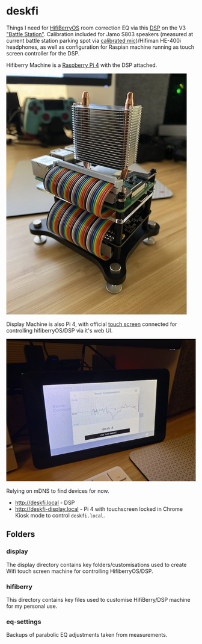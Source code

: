 # deskfi
Things I need for [HifiBerryOS](https://github.com/hifiberry/hifiberry-os) room correction EQ via this [DSP](https://www.hifiberry.com/docs/data-sheets/datasheet-dac-dsp/) on the V3 ["Battle Station"](https://www.reddit.com/r/battlestations/). Calibration included for Jamo S803 speakers (measured at current battle station parking spot via [calibrated mic](https://www.minidsp.com/images/documents/Product%20Brief%20-%20Umik.pdf))/Hifiman HE-400i headphones, as well as configuration for Raspian machine running as touch screen controller for the DSP.
 
Hifiberry Machine is a [Raspberry Pi 4](https://static.raspberrypi.org/files/product-briefs/200521+Raspberry+Pi+4+Product+Brief.pdf) with the DSP attached.

![the device!](https://raw.githubusercontent.com/gitgc/deskfi/master/images/deskfi.jpg)
 
Display Machine is also Pi 4, with official [touch screen](https://www.raspberrypi.org/documentation/hardware/display/) connected for controlling hifiberryOS/DSP via it's web UI. 

![the other device!](https://raw.githubusercontent.com/gitgc/deskfi/master/images/deskfi-display.jpg)

Relying on mDNS to find devices for now.

* http://deskfi.local - DSP
* http://deskfi-display.local - Pi 4 with touchscreen locked in Chrome Kiosk mode to control `deskfi.local`.
 

## Folders

### display
The display directory contains key folders/customisations used to create Wifi touch screen machine for controlling HifiberryOS/DSP.

### hifiberry
This directory contains key files used to customise HifiBerry/DSP machine for my personal use.

### eq-settings
Backups of parabolic EQ adjustments taken from measurements.
